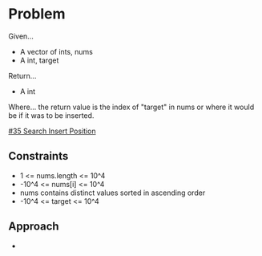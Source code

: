 
# Problem
Given...
- A vector of ints, nums
- A int, target

Return...
- A int

Where...
the return value is the index of "target" in nums or where it would be if it 
was to be inserted.

[#35 Search Insert Position](https://leetcode.com/problems/search-insert-position/description/)

## Constraints
- 1 <= nums.length <= 10^4
- -10^4 <= nums\[i] <= 10^4
- nums contains distinct values sorted in ascending order
- -10^4 <= target <= 10^4

## Approach
- 
